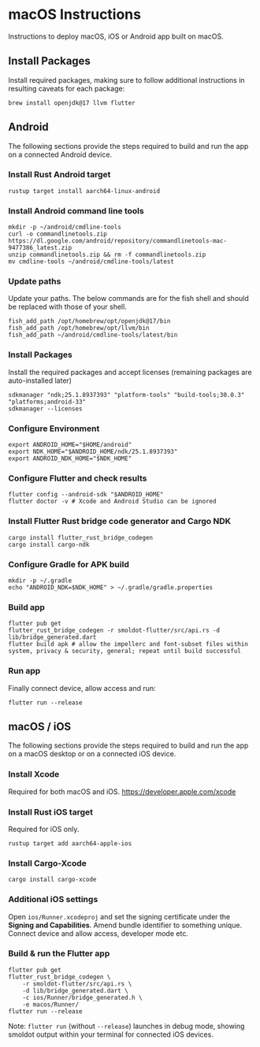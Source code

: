 # macOS Instructions
Instructions to deploy macOS, iOS or Android app built on macOS.

## Install Packages
Install required packages, making sure to follow additional instructions in resulting caveats for each package:
```shell
brew install openjdk@17 llvm flutter
```

## Android
The following sections provide the steps required to build and run the app on a connected Android device.
### Install Rust Android target
```shell
rustup target install aarch64-linux-android
```
### Install Android command line tools
```shell
mkdir -p ~/android/cmdline-tools
curl -o commandlinetools.zip https://dl.google.com/android/repository/commandlinetools-mac-9477386_latest.zip
unzip commandlinetools.zip && rm -f commandlinetools.zip
mv cmdline-tools ~/android/cmdline-tools/latest
```
### Update paths
Update your paths. The below commands are for the fish shell and should be replaced with those of your shell.
```shell
fish_add_path /opt/homebrew/opt/openjdk@17/bin
fish_add_path /opt/homebrew/opt/llvm/bin
fish_add_path ~/android/cmdline-tools/latest/bin
```
### Install Packages
Install the required packages and accept licenses (remaining packages are auto-installed later)
```shell
sdkmanager "ndk;25.1.8937393" "platform-tools" "build-tools;30.0.3" "platforms;android-33"
sdkmanager --licenses
```
### Configure Environment
```shell
export ANDROID_HOME="$HOME/android"
export NDK_HOME="$ANDROID_HOME/ndk/25.1.8937393"
export ANDROID_NDK_HOME="$NDK_HOME"
```
### Configure Flutter and check results
```shell
flutter config --android-sdk "$ANDROID_HOME"
flutter doctor -v # Xcode and Android Studio can be ignored
```
### Install Flutter Rust bridge code generator and Cargo NDK
```shell
cargo install flutter_rust_bridge_codegen
cargo install cargo-ndk
```
### Configure Gradle for APK build
```shell
mkdir -p ~/.gradle
echo "ANDROID_NDK=$NDK_HOME" > ~/.gradle/gradle.properties
```
### Build app
```shell
flutter pub get
flutter_rust_bridge_codegen -r smoldot-flutter/src/api.rs -d lib/bridge_generated.dart
flutter build apk # allow the impellerc and font-subset files within system, privacy & security, general; repeat until build successful
```
### Run app
Finally connect device, allow access and run:
```shell
flutter run --release
```

## macOS / iOS
The following sections provide the steps required to build and run the app on a macOS desktop or on a connected iOS device.
### Install Xcode
Required for both macOS and iOS.
https://developer.apple.com/xcode
### Install Rust iOS target
Required for iOS only.
```shell
rustup target add aarch64-apple-ios
```
### Install Cargo-Xcode 
```shell
cargo install cargo-xcode
```

### Additional iOS settings
Open `ios/Runner.xcodeproj` and set the signing certificate under the **Signing and Capabilities**. 
Amend bundle identifier to something unique. Connect device and allow access, developer mode etc.

### Build & run the Flutter app
```shell
flutter pub get
flutter_rust_bridge_codegen \
    -r smoldot-flutter/src/api.rs \
    -d lib/bridge_generated.dart \
    -c ios/Runner/bridge_generated.h \
    -e macos/Runner/
flutter run --release
```
Note: `flutter run` (without `--release`)  launches in debug mode, showing smoldot output within your terminal for connected iOS devices.